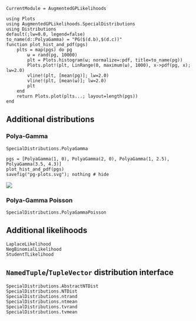 ```@meta
CurrentModule = AugmentedGPLikelihoods
```

```@setup dist_plots
using Plots
using AugmentedGPLikelihoods.SpecialDistributions
using Distributions
default(;lw=0.0, legend=false)
to_name(d::PolyaGamma) = "PG($(d.b),$(d.c))"
function plot_hist_and_pdf(pgs)
    plts = map(pgs) do pg
        ω = rand(pg, 10000)
        plt = Plots.histogram(ω; normalize=:pdf, title=to_name(pg))
        Plots.plot!(plt, LinRange(0, maximum(ω), 1000), x->pdf(pg, x); lw=2.0)
        vline!(plt, [mean(pg)]; lw=2.0)
        vline!(plt, [mean(ω)]; lw=2.0)
        plt
    end
    return Plots.plot(plts...; layout=length(pgs))
end
```

## Additional distributions


### Polya-Gamma
```@docs
SpecialDistributions.PolyaGamma
```

```@example dist_plots
pgs = [PolyaGamma(1, 0), PolyaGamma(2, 0), PolyaGamma(1, 2.5), PolyaGamma(3.5, 4.3)]
plot_hist_and_pdf(pgs)
savefig("pg-plots.svg"); nothing # hide
```
![](pg-plots.svg)



### Polya-Gamma Poisson

```@docs
SpecialDistributions.PolyaGammaPoisson
```



## Additional likelihoods

```@docs
LaplaceLikelihood
NegBinomialLikelihood
StudentTLikelihood
```

## `NamedTuple`/`TupleVector` distribution interface

```@docs
SpecialDistributions.AbstractNTDist
SpecialDistributions.NTDist
SpecialDistributions.ntrand
SpecialDistributions.ntmean
SpecialDistributions.tvrand
SpecialDistributions.tvmean
```